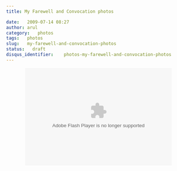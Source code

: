 ```yaml
---
title: My Farewell and Convocation photos

date:   2009-07-14 08:27
author: arul
category:   photos
tags:   photos
slug:   my-farewell-and-convocation-photos
status:   draft
disqus_identifier:    photos-my-farewell-and-convocation-photos
---
```


<div align="center">
<object classid="clsid:d27cdb6e-ae6d-11cf-96b8-444553540000" width="400" height="267" codebase="http://download.macromedia.com/pub/shockwave/cabs/flash/swflash.cab#version=6,0,40,0">
<embed type="application/x-shockwave-flash" width="400" height="267" src="http://picasaweb.google.com/s/c/bin/slideshow.swf" flashvars="host=picasaweb.google.com&amp;hl=en_US&amp;feat=flashalbum&amp;RGB=0x000000&amp;feed=http%3A%2F%2Fpicasaweb.google.com%2Fdata%2Ffeed%2Fapi%2Fuser%2Farulraj1985%3Falt%3Drss%26kind%3Dphoto%26access%3Dpublic%26psc%3DF%26q%26uname%3Darulraj1985">
</embed>
</object>
</div>
